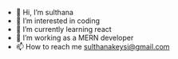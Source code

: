 - 👋 Hi, I’m sulthana
- 👀 I’m interested in coding
- 🌱 I’m currently learning react
- 💞️ I’m working as a MERN developer
- 📫 How to reach me sulthanakeysi@gmail.com

<!---
sulthanakeysie/sulthanakeysie is a ✨ special ✨ repository because its `README.md` (this file) appears on your GitHub profile.
You can click the Preview link to take a look at your changes.
--->
